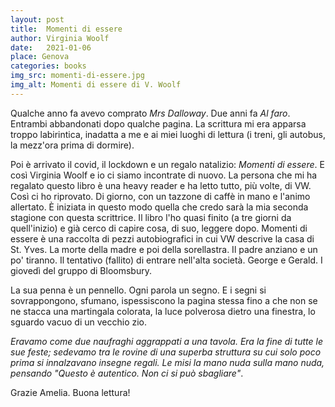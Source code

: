 ```yaml
---
layout: post
title:  Momenti di essere
author: Virginia Woolf
date:   2021-01-06
place: Genova
categories: books
img_src: momenti-di-essere.jpg
img_alt: Momenti di essere di V. Woolf
---
```

Qualche anno fa avevo comprato *Mrs Dalloway*. Due anni fa *Al faro*. Entrambi abbandonati dopo qualche pagina. La scrittura mi era apparsa troppo labirintica, inadatta a me e ai miei luoghi di lettura (i treni, gli autobus, la mezz'ora prima di dormire). 

Poi è arrivato il covid, il lockdown e un regalo natalizio: *Momenti di essere*. E così Virginia Woolf e io ci siamo incontrate di nuovo. La persona che mi ha regalato questo libro è una heavy reader e ha letto tutto, più volte, di VW. Così ci ho riprovato. Di giorno, con un tazzone di caffè in mano e l'animo allertato. È iniziata in questo modo quella che credo sarà la mia seconda stagione con questa scrittrice. Il libro l'ho quasi finito (a tre giorni da quell'inizio) e già cerco di capire cosa, di suo, leggere dopo. 
Momenti di essere è una raccolta di pezzi autobiografici in cui VW descrive la casa di St. Yves. La morte della madre e poi della sorellastra. Il padre anziano e un po' tiranno. Il tentativo (fallito) di entrare nell'alta società. George e Gerald. I giovedì del gruppo di Bloomsbury. 

La sua penna è un pennello. Ogni parola un segno. E i segni si sovrappongono, sfumano, ispessiscono la pagina stessa fino a che non se ne stacca una martingala colorata, la luce polverosa dietro una finestra, lo sguardo vacuo di un vecchio zio.

*Eravamo come due naufraghi aggrappati a una tavola. Era la fine di tutte le sue feste; sedevamo tra le rovine di una superba struttura su cui solo poco prima si innalzavano insegne regali. Le misi la mano nuda sulla mano nuda, pensando "Questo è autentico. Non ci si può sbagliare"*.

Grazie Amelia. Buona lettura! 